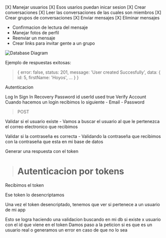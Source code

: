 

[X] Manejar usuarios
[X] Esos usarios puedan inicar sesion 
[X] Crear conversaciones
[X] Leer las conversaciones de las cuales son miembros
[X] Crear grupos de conversaciones 
[X] Enviar mensajes 
[X] Eliminar mensajes 

- Confirmacion de lectura del mensaje 
- Manejar fotos de perfil 
- Reenviar un mensaje 
- Crear links para invitar gente a un grupo

![Database Diagram](https://i.imgur.com/IHhtWv2.png)

Ejemplo de respuestas exitosas:
> {
    error: false,
    status: 201,
    message: 'User created Succesfully',
    data: {
        id: 5,
        firstName: 'Hoyos',
        ...
    }
}

Autenticacion

Log In
Sign In
Recovery Password id userId used true
Verify Account
Cuando hacemos un login recibimos lo siguiente - Email - Password

> POST

Validar si el usuario existe - Vamos a buscar el usuario al que le pertenezca el correo electronico que recibimos

Validar si la contraseña es correcta - Validando la contraseña que recibimos con la contraseña que esta en mi base de datos

Generar una respuesta con el token

> <h1>Autenticacion por tokens</h1></hr>

Recibimos el token

Ese token lo desencriptamos

Una vez el token desencriptado, tenemos que ver si pertenece a un usuario de mi app

Esto se logra haciendo una validacion buscando en mi db si existe x usuario con el id que viene en el token
Damos paso a la peticion si es que es un usuario real o generamos un error en caso de que no lo sea
